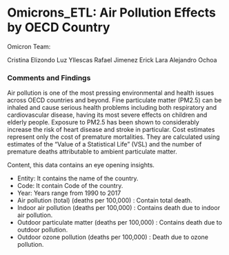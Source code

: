 # Omicrons_ETL: Air Pollution Effects by OECD Country
Omicron Team:

Cristina Elizondo
Luz Yllescas
Rafael Jimenez
Erick Lara
Alejandro Ochoa

### Comments and Findings

 Air pollution is one of the most pressing environmental and health issues across OECD countries and beyond.
 Fine particulate matter (PM2.5) can be inhaled and cause serious health problems including both respiratory 
 and cardiovascular disease, having its most severe effects on children and elderly people. Exposure to PM2.5 
 has been shown to considerably increase the risk of heart disease and stroke in particular. Cost estimates 
 represent only the cost of premature mortalities. They are calculated using estimates of the “Value of a Statistical Life” 
 (VSL) and the number of premature deaths attributable to ambient particulate matter.
 
 Content, 
 this data contains an eye opening insights.
- Entity: It contains the name of the country.
- Code: It contain Code of the country.
- Year: Years range from 1990 to 2017
- Air pollution (total) (deaths per 100,000) : Contain total death.
- Indoor air pollution (deaths per 100,000) : Contains death due to indoor air pollution.
- Outdoor particulate matter (deaths per 100,000) : Contains death due to outdoor pollution.
- Outdoor ozone pollution (deaths per 100,000) : Death due to ozone pollution.

